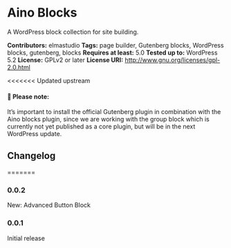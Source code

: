 # Aino Blocks
A WordPress block collection for site building.

__Contributors:__ elmastudio
__Tags:__ page builder, Gutenberg blocks, WordPress blocks, gutenberg, blocks
__Requires at least:__ 5.0
__Tested up to:__ WordPress 5.2
__License:__ GPLv2 or later
__License URI:__ http://www.gnu.org/licenses/gpl-2.0.html

<<<<<<< Updated upstream
#### :pushpin:  Please note:
It’s important to install the official Gutenberg plugin in combination with the Aino blocks plugin, since we are working with the group block which is currently not yet published as a core plugin, but will be in the next WordPress update.

## Changelog  
=======

### 0.0.2
New: Advanced Button Block

### 0.0.1
Initial release
